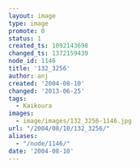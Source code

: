 ```yaml
---
layout: image
type: image
promote: 0
status: 1
created_ts: 1092143698
changed_ts: 1372159439
node_id: 1146
title: '132_3256'
author: anj
created: '2004-08-10'
changed: '2013-06-25'
tags:
  - Kaikoura
images:
  - image/images/132_3256-1146.jpg
url: "/2004/08/10/132_3256/"
aliases:
  - "/node/1146/"
date: '2004-08-10'
---
```


